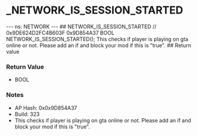 # _NETWORK_IS_SESSION_STARTED

--- ns: NETWORK --- ## NETWORK_IS_SESSION_STARTED  // 0x9DE624D2FC4B603F 0x9D854A37 BOOL NETWORK_IS_SESSION_STARTED();  This checks if player is playing on gta online or not. Please add an if and block your mod if this is "true".  ## Return value

### Return Value
* BOOL

### Notes
* AP Hash: 0x0x9D854A37
* Build: 323
* This checks if player is playing on gta online or not.
Please add an if and block your mod if this is "true".

